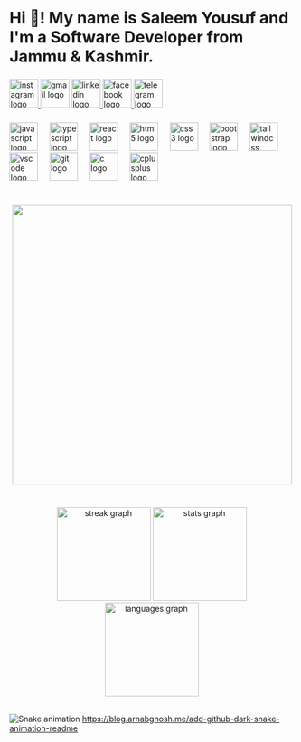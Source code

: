 <br clear="both">

<h1 align="left">Hi 👋! My name is Saleem Yousuf and I'm a Software Developer from Jammu & Kashmir.</h1>

###

<div align="left">
  <a href="https://www.instagram.com/wani_saleem5/" target="_blank">
    <img src="https://img.shields.io/static/v1?message=Instagram&logo=instagram&label=&color=E4405F&logoColor=white&labelColor=&style=flat" height="51" alt="instagram logo"  />
  </a>
  <img src="https://img.shields.io/static/v1?message=Gmail&logo=gmail&label=&color=D14836&logoColor=white&labelColor=&style=flat" height="51" alt="gmail logo"  />
  <a href="https://www.linkedin.com/in/saleemyousuf/" target="_blank">
    <img src="https://img.shields.io/static/v1?message=LinkedIn&logo=linkedin&label=&color=0077B5&logoColor=white&labelColor=&style=flat" height="51" alt="linkedin logo"  />
  </a>
  <a href="https://www.facebook.com/salim.vani.1" target="_blank">
    <img src="https://img.shields.io/static/v1?message=Facebook&logo=facebook&label=&color=1877F2&logoColor=white&labelColor=&style=flat" height="51" alt="facebook logo"  />
  </a>
  <img src="https://img.shields.io/static/v1?message=Telegram&logo=telegram&label=&color=2CA5E0&logoColor=white&labelColor=&style=flat" height="51" alt="telegram logo"  />
</div>

###

<div align="left">
  <img src="https://cdn.jsdelivr.net/gh/devicons/devicon/icons/javascript/javascript-original.svg" height="50" alt="javascript logo"  />
  <img width="13" />
  <img src="https://cdn.jsdelivr.net/gh/devicons/devicon/icons/typescript/typescript-original.svg" height="50" alt="typescript logo"  />
  <img width="13" />
  <img src="https://cdn.jsdelivr.net/gh/devicons/devicon/icons/react/react-original.svg" height="50" alt="react logo"  />
  <img width="13" />
  <img src="https://cdn.jsdelivr.net/gh/devicons/devicon/icons/html5/html5-original.svg" height="50" alt="html5 logo"  />
  <img width="13" />
  <img src="https://cdn.jsdelivr.net/gh/devicons/devicon/icons/css3/css3-original.svg" height="50" alt="css3 logo"  />
  <img width="13" />
  <img src="https://cdn.jsdelivr.net/gh/devicons/devicon/icons/bootstrap/bootstrap-original.svg" height="50" alt="bootstrap logo"  />
  <img width="13" />
  <img src="https://cdn.jsdelivr.net/gh/devicons/devicon/icons/tailwindcss/tailwindcss-original-wordmark.svg" height="50" alt="tailwindcss logo"  />
  <img width="13" />
  <img src="https://cdn.jsdelivr.net/gh/devicons/devicon/icons/vscode/vscode-original.svg" height="50" alt="vscode logo"  />
  <img width="13" />
  <img src="https://cdn.jsdelivr.net/gh/devicons/devicon/icons/git/git-original.svg" height="50" alt="git logo"  />
  <img width="13" />
  <img src="https://cdn.jsdelivr.net/gh/devicons/devicon/icons/c/c-original.svg" height="50" alt="c logo"  />
  <img width="13" />
  <img src="https://cdn.jsdelivr.net/gh/devicons/devicon/icons/cplusplus/cplusplus-original.svg" height="50" alt="cplusplus logo"  />
</div>

###

<br clear="both">

<div align="center">
  <img height="495" src="https://camo.githubusercontent.com/19db51af5f90f1b152bc0b9078f5fe97053955be5074f03f17019c70345bdcdb/68747470733a2f2f6d69726f2e6d656469756d2e636f6d2f6d61782f313336302f302a37513379765349765f7430696f4a2d5a2e676966"  />
</div>

###

<br clear="both">

<div align="center">
  <img src="https://streak-stats.demolab.com?user=Wani-Saleem&locale=en&mode=daily&theme=dracula&hide_border=true&border_radius=23" height="166" alt="streak graph"  />
  <img src="https://github-readme-stats.vercel.app/api?username=Wani-Saleem&hide_title=false&hide_rank=false&show_icons=true&include_all_commits=false&count_private=false&disable_animations=false&theme=tokyonight&locale=en&hide_border=true&custom_title=My%20GitHub%20Status" height="166" alt="stats graph"  />
  <img src="https://github-readme-stats.vercel.app/api/top-langs?username=Wani-Saleem&locale=en&hide_title=false&layout=compact&card_width=320&langs_count=12&theme=radical&hide_border=true&custom_title=Technologies" height="166" alt="languages graph"  />
</div>


<br clear="both">

![Snake animation](https://github.com/{{your_username}}/{{Wani-Saleem}}/blob/output/github-contribution-grid-snake.svg) https://blog.arnabghosh.me/add-github-dark-snake-animation-readme

